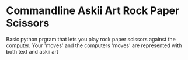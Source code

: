 # Commandline Askii Art Rock Paper Scissors 
Basic python prgram that lets you play rock paper scissors against the computer. Your 'moves' and the computers 'moves' are represented with both text and askii art
